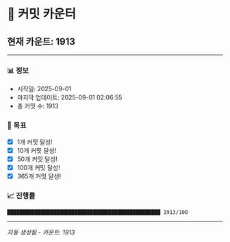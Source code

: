 # 🔢 커밋 카운터

## 현재 카운트: 1913

---

### 📊 정보
- 시작일: 2025-09-01
- 마지막 업데이트: 2025-09-01 02:06:55
- 총 커밋 수: 1913

### 🎯 목표
- [x] 1개 커밋 달성!
- [x] 10개 커밋 달성!
- [x] 50개 커밋 달성!
- [x] 100개 커밋 달성!
- [x] 365개 커밋 달성!

### 📈 진행률
```
██████████████████████████████████████████████████ 1913/100
```

---
*자동 생성됨 - 카운트: 1913*

